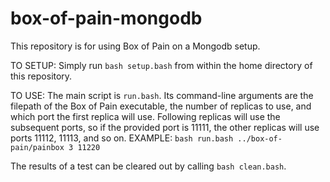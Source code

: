# box-of-pain-mongodb
This repository is for using Box of Pain on a Mongodb setup.

TO SETUP:
Simply run `bash setup.bash` from within the home directory of this repository. 

TO USE:
The main script is `run.bash`. Its command-line arguments are the filepath of 
the Box of Pain executable, the number of replicas to use, and which port the
first replica will use. Following replicas will use the subsequent ports, so if
the provided port is 11111, the other replicas will use ports 11112, 11113, and
so on. 
EXAMPLE:
`bash run.bash ../box-of-pain/painbox 3 11220`

The results of a test can be cleared out by calling `bash clean.bash`.
